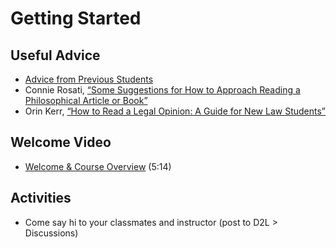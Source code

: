 # Getting Started

## Useful Advice

- [Advice from Previous Students](https://github.com/dingherself/phil-324/blob/main/advice-from-previous-students.md)
- Connie Rosati, [“Some Suggestions for How to Approach Reading a Philosophical Article or Book”](https://philosophy.arizona.edu/sites/philosophy.arizona.edu/files/Rosati%2C%20How%20to%20Read%20a%20Philosophical%20Article%20or%20Book.pdf)
- Orin Kerr, [“How to Read a Legal Opinion: A Guide for New Law Students”](https://www.law.berkeley.edu/wp-content/uploads/2015/07/How-to-Read-A-Legal-Opinion.pdf)

## Welcome Video

- [Welcome & Course Overview](https://youtu.be/z7FMBqyUYuw) (5:14)

## Activities

- Come say hi to your classmates and instructor (post to D2L > Discussions)

